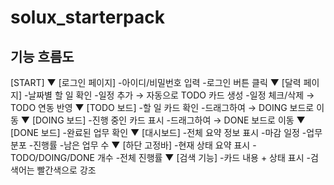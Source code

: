 # solux_starterpack

## 기능 흐름도 ##
[START]
▼
[로그인 페이지]
   -아이디/비밀번호 입력
   -로그인 버튼 클릭
▼
[달력 페이지]
   -날짜별 할 일 확인
   -일정 추가 → 자동으로 TODO 카드 생성
   -일정 체크/삭제 → TODO 연동 반영
▼
[TODO 보드]
   -할 일 카드 확인
   -드래그하여 → DOING 보드로 이동
▼
[DOING 보드]
   -진행 중인 카드 표시
   -드래그하여 → DONE 보드로 이동
▼
[DONE 보드]
   -완료된 업무 확인
▼
[대시보드]
   -전체 요약 정보 표시
       -마감 일정
       -업무 분포
       -진행률
       -남은 업무 수
▼
[하단 고정바]
   -현재 상태 요약 표시
       - TODO/DOING/DONE 개수
       -전체 진행률
▼
[검색 기능]
   -카드 내용 + 상태 표시
   -검색어는 빨간색으로 강조
